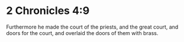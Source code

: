 # 2 Chronicles 4:9

Furthermore he made the court of the priests, and the great court, and doors for the court, and overlaid the doors of them with brass.